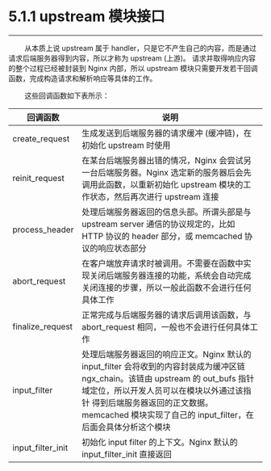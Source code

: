 # 5.1.1 upstream 模块接口
***

&emsp;&emsp;
从本质上说 upstream 属于 handler，只是它不产生自己的内容，而是通过请求后端服务器得到内容，所以才称为 upstream (上游)。
请求并取得响应内容的整个过程已经被封装到 Nginx 内部，所以 upstream 模块只需要开发若干回调函数，完成构造请求和解析响应等具体的工作。

&emsp;&emsp;
这些回调函数如下表所示：

|回调函数|说明|
| ------------- | ------------- |
|create\_request|生成发送到后端服务器的请求缓冲 (缓冲链)，在初始化 upstream 时使用|
|reinit\_request|在某台后端服务器出错的情况，Nginx 会尝试另一台后端服务器。Nginx 选定新的服务器后会先调用此函数，以重新初始化 upstream 模块的工作状态，然后再次进行 upstream 连接|
|process\_header|处理后端服务器返回的信息头部。所谓头部是与 upstream server 通信的协议规定的，比如 HTTP 协议的 header 部分，或 memcached 协议的响应状态部分|
|abort\_request|在客户端放弃请求时被调用。不需要在函数中实现关闭后端服务器连接的功能，系统会自动完成关闭连接的步骤，所以一般此函数不会进行任何具体工作|
|finalize\_request|正常完成与后端服务器的请求后调用该函数，与 abort\_request 相同，一般也不会进行任何具体工作|
|input\_filter|处理后端服务器返回的响应正文。Nginx 默认的 input\_filter 会将收到的内容封装成为缓冲区链 ngx\_chain。该链由 upstream 的 out\_bufs 指针域定位，所以开发人员可以在模块以外通过该指针 得到后端服务器返回的正文数据。memcached 模块实现了自己的 input\_filter，在后面会具体分析这个模块|
|input\_filter\_init|初始化 input filter 的上下文。Nginx 默认的 input\_filter\_init 直接返回|
